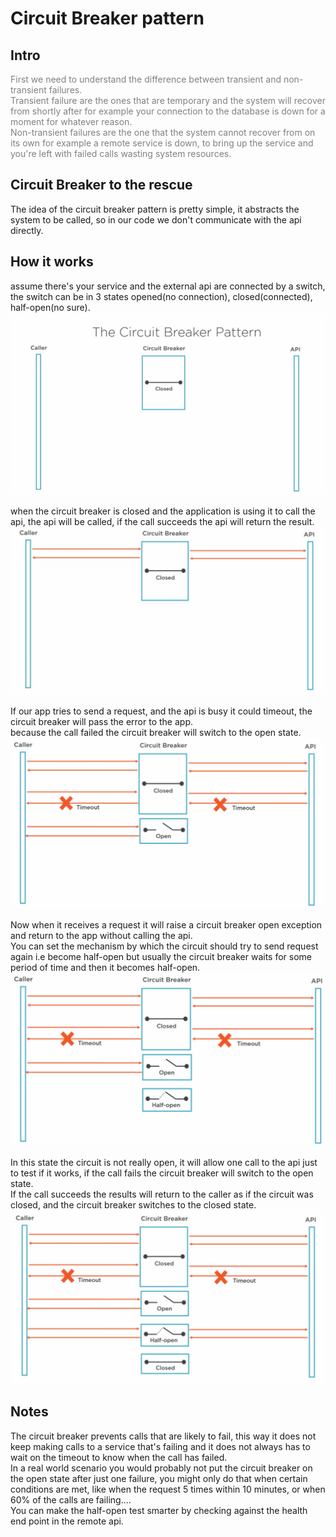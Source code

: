 # Circuit Breaker pattern

## <span>Intro</span>
<p>
<span style="color:grey">First we need to understand the difference between transient and non-transient failures.<br>
Transient failure are the ones that are temporary and the system will recover from shortly after for example your connection to the database is down for a moment for whatever reason.<br>
Non-transient failures are the one that the system cannot recover from on its own for example a remote service is down, to bring up the service and you're left with failed calls wasting system resources.
</span>
</p>

## Circuit Breaker to the rescue
The idea of the circuit breaker pattern is pretty simple, it abstracts the system to be called, so in our code we don't communicate with the api directly.<br>

## How it works
assume there's your service and the external api are connected by a switch,<br>
the switch can be in 3 states opened(no connection), closed(connected), half-open(no sure).<br>
![startup](./blob/img1.png)

when the circuit breaker is closed and the application is using it to call the api, the api will be called, if the call succeeds the api will return the result.<br>
![closed circuit](./blob/img2.png)

If our app tries to send a request, and the api is busy it could timeout, the circuit breaker will pass the error to the app.<br>
because the call failed the circuit breaker will switch to the open state.<br>
![open circuit](./blob/img3.png)

Now when it receives a request it will raise a circuit breaker open exception and return to the app without calling the api.<br>
You can set the mechanism by which the circuit should try to send request again i.e become half-open but usually the circuit breaker waits for some period of time and then it becomes half-open.<br>
![half-open](./blob/img4.png)

In this state the circuit is not really open, it will allow one call to the api just to test if it works, if the call fails the circuit breaker will switch to the open state.<br>
If the call succeeds the results will return to the caller as if the circuit was closed, and the circuit breaker switches to the closed state.<br>
![half-open](./blob/img5.png)

## Notes
The circuit breaker prevents calls that are likely to fail, this way it does not keep making calls to a service that's failing and it does not always has to wait on the timeout to know when the call has failed.<br>
In a real world scenario you would probably not put the circuit breaker on the open state after just one failure, you might only do that when certain conditions are met, like when the request 5 times within 10 minutes, or when 60% of the calls are failing....<br>
You can make the half-open test smarter by checking against the health end point in the remote api.
